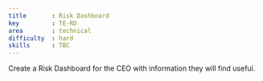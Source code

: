```yaml
---
title       : Risk Dashboard
key         : TE-RD
area        : technical
difficulty  : hard
skills      : TBC
---
```


Create a Risk Dashboard for the CEO with information they will find useful.